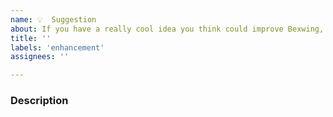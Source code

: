 ```yaml
---
name: 💡  Suggestion
about: If you have a really cool idea you think could improve Bexwing, feel free to suggest it! We'd love to hear it!
title: ''
labels: 'enhancement'
assignees: ''

---
```


### Description
<!-- Please describe your idea in as much detail as necessary -->